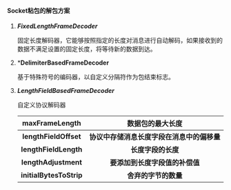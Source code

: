 #### Socket粘包的解包方案

1. ***FixedLengthFrameDecoder***

   固定长度解码器，它能够按照指定的长度对消息进行自动解码，如果接收到的数据不满足设置的固定长度，将等待新的数据到达。

2. ***DelimiterBasedFrameDecoder**

   基于特殊符号的编码器，以自定义分隔符作为包结束标志。

3. ***LengthFieldBasedFrameDecoder***

   自定义协议解码器

   |   **maxFrameLength**    |            **数据包的最大长度**            |
   | :---------------------: | :----------------------------------------: |
   |  **lengthFieldOffset**  | **协议中存储消息长度字段在消息中的偏移量** |
   |  **lengthFieldLength**  |             **长度字段的长度**             |
   |  **lengthAdjustment**   |       **要添加到长度字段值的补偿值**       |
   | **initialBytesToStrip** |            **舍弃的字节的数量**            |

   